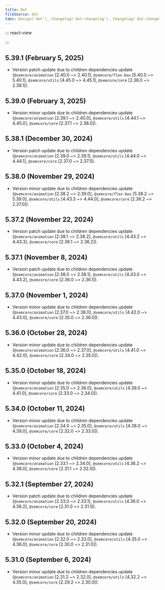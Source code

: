 ```yaml
---
title: Dot
fileSource: dot
tabs: Design('dot'), Changelog('dot-changelog'), Changelog('dot-changelog2'), Changelog('dot-changelog2c'), Changelog('dot-changelog2b'), Changelog('dot-changelog3'), Changelog('dot-changelog4')
---
```


::: react-view

<script lang="tsx">
import React, { useState } from 'react';
import Switch from '@semcore/ui/switch';
import Check from '@semcore/ui/icon/check/m';
import { Text } from '@semcore/ui/typography';
import { Box } from '@semcore/ui/flex-box';

const App = () => {
    const boxStyles = {
        background: 'var(--intergalactic-bg-secondary-neutral)',
        padding: 'var(--intergalactic-spacing-4x)',
        borderRadius: 'var(--intergalactic-surface-rounded)',
        lineHeight: 'var(--intergalactic-lh-200)',
        fontSize: 'var(--intergalactic-fs-200)',
    };
    const [checked, setChecked] = useState(true);
    return (
        <Box style={boxStyles}>
            <Switch size="l">
                <Switch.Value onChange={setChecked} checked={checked}>
                    {checked && <Check />}
                </Switch.Value>
                <Switch.Addon>
                    <Text size={300} tag='div'>Expand dependency updates</Text>
                </Switch.Addon>
            </Switch>
            <Text size={200} use={'secondary'} tag='div' ml={11} mt={1}>Automatic version updates are collapsed by default to make changelogs easier to read</Text>
        </Box>
)};
</script>

:::

<div style="color: var(--vp-c-text-3)">

## 5.39.1 (February 5, 2025)
</div>

<div style="color: var(--vp-c-text-2)">

- Version patch update due to children dependencies update (`@semcore/animation` [2.40.0 ~> 2.40.1], `@semcore/flex-box` [5.40.0 ~> 5.40.1], `@semcore/utils` [4.45.0 ~> 4.45.1], `@semcore/core` [2.38.0 ~> 2.38.1]).
</div>
<div style="color: var(--vp-c-text-3)">

## 5.39.0 (February 3, 2025)

</div>
<div style="color: var(--vp-c-text-2)">

- Version minor update due to children dependencies update (`@semcore/animation` [2.39.1 ~> 2.40.0], `@semcore/utils` [4.44.1 ~> 4.45.0], `@semcore/core` [2.37.1 ~> 2.38.0]).
</div>
<div style="color: var(--vp-c-text-3)">

## 5.38.1 (December 30, 2024)


</div>
<div style="color: var(--vp-c-text-2)">

- Version patch update due to children dependencies update (`@semcore/animation` [2.39.0 ~> 2.39.1], `@semcore/utils` [4.44.0 ~> 4.44.1], `@semcore/core` [2.37.0 ~> 2.37.1]).
</div>
<div style="color: var(--vp-c-text-3)">

## 5.38.0 (November 29, 2024)


</div>
<div style="color: var(--vp-c-text-2)">

- Version minor update due to children dependencies update (`@semcore/animation` [2.38.2 ~> 2.39.0], `@semcore/flex-box` [5.38.2 ~> 5.39.0], `@semcore/utils` [4.43.3 ~> 4.44.0], `@semcore/core` [2.36.2 ~> 2.37.0]).
</div>
<div style="color: var(--vp-c-text-3)">

## 5.37.2 (November 22, 2024)


</div>
<div style="color: var(--vp-c-text-2)">

- Version patch update due to children dependencies update (`@semcore/animation` [2.38.1 ~> 2.38.2], `@semcore/utils` [4.43.2 ~> 4.43.3], `@semcore/core` [2.36.1 ~> 2.36.2]).
</div>
<div style="color: var(--vp-c-text-3)">

## 5.37.1 (November 8, 2024)


</div>
<div style="color: var(--vp-c-text-2)">

- Version patch update due to children dependencies update (`@semcore/animation` [2.38.0 ~> 2.38.1], `@semcore/utils` [4.43.0 ~> 4.43.2], `@semcore/core` [2.36.0 ~> 2.36.1]).
</div>
<div style="color: var(--vp-c-text-3)">

## 5.37.0 (November 1, 2024)


</div>
<div style="color: var(--vp-c-text-2)">

- Version minor update due to children dependencies update (`@semcore/animation` [2.37.0 ~> 2.38.0], `@semcore/utils` [4.42.0 ~> 4.43.0], `@semcore/core` [2.35.0 ~> 2.36.0]).
</div>
<div style="color: var(--vp-c-text-3)">

## 5.36.0 (October 28, 2024)


</div>
<div style="color: var(--vp-c-text-2)">

- Version minor update due to children dependencies update (`@semcore/animation` [2.36.0 ~> 2.37.0], `@semcore/utils` [4.41.0 ~> 4.42.0], `@semcore/core` [2.34.0 ~> 2.35.0]).
</div>
<div style="color: var(--vp-c-text-3)">

## 5.35.0 (October 18, 2024)


</div>
<div style="color: var(--vp-c-text-2)">

- Version minor update due to children dependencies update (`@semcore/animation` [2.35.0 ~> 2.36.0], `@semcore/utils` [4.39.0 ~> 4.41.0], `@semcore/core` [2.33.0 ~> 2.34.0]).
</div>
<div style="color: var(--vp-c-text-3)">

## 5.34.0 (October 11, 2024)


</div>
<div style="color: var(--vp-c-text-2)">

- Version minor update due to children dependencies update (`@semcore/animation` [2.34.0 ~> 2.35.0], `@semcore/utils` [4.38.0 ~> 4.39.0], `@semcore/core` [2.32.0 ~> 2.33.0]).
</div>
<div style="color: var(--vp-c-text-3)">

## 5.33.0 (October 4, 2024)


</div>
<div style="color: var(--vp-c-text-2)">

- Version minor update due to children dependencies update (`@semcore/animation` [2.33.1 ~> 2.34.0], `@semcore/utils` [4.36.2 ~> 4.38.0], `@semcore/core` [2.31.1 ~> 2.32.0]).
</div>
<div style="color: var(--vp-c-text-3)">

## 5.32.1 (September 27, 2024)


</div>
<div style="color: var(--vp-c-text-2)">

- Version patch update due to children dependencies update (`@semcore/animation` [2.33.0 ~> 2.33.1], `@semcore/utils` [4.36.0 ~> 4.36.2], `@semcore/core` [2.31.0 ~> 2.31.1]).
</div>
<div style="color: var(--vp-c-text-3)">

## 5.32.0 (September 20, 2024)


</div>
<div style="color: var(--vp-c-text-2)">

- Version minor update due to children dependencies update (`@semcore/animation` [2.32.0 ~> 2.33.0], `@semcore/utils` [4.35.0 ~> 4.36.0], `@semcore/core` [2.30.0 ~> 2.31.0]).
</div>
<div style="color: var(--vp-c-text-3)">

## 5.31.0 (September 6, 2024)


</div>
<div style="color: var(--vp-c-text-2)">

- Version minor update due to children dependencies update (`@semcore/animation` [2.31.2 ~> 2.32.0], `@semcore/utils` [4.32.2 ~> 4.35.0], `@semcore/core` [2.29.2 ~> 2.30.0]).

</div>

